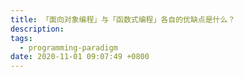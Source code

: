 ```yaml
---
title: 「面向对象编程」与「函数式编程」各自的优缺点是什么？
description:
tags:
  - programming-paradigm
date: 2020-11-01 09:07:49 +0800
---
```


